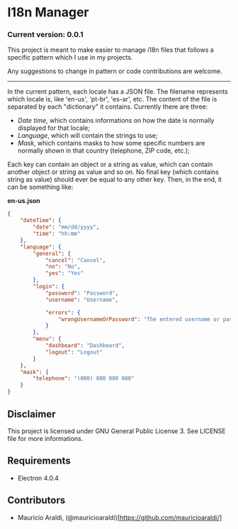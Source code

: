 # I18n Manager
### Current version: 0.0.1

This project is meant to make easier to manage i18n files that follows a specific pattern which I use in my projects.

Any suggestions to change in pattern or code contributions are welcome.

- - -

In the current pattern, each locale has a JSON file. The filename represents which locale is, like 'en-us', 'pt-br', 'es-ar', etc. The content of the file is separated by each "dictionary" it contains. Currently there are three:

* _Date time_, which contains informations on how the date is normally displayed for that locale;
* _Language_, which will contain the strings to use;
* _Mask_, which contains masks to how some specific numbers are normally shown in that country (telephone, ZIP code, etc.);

Each key can contain an object or a string as value, which can contain another object or string as value and so on. No final key (which contains string as value) should ever be equal to any other key. Then, in the end, it can be something like:

**en-us.json**
```json
{
	"dateTime": {
		"date": "mm/dd/yyyy",
		"time": "hh:mm"
	},
	"language": {
		"general": {
			"cancel": "Cancel",
			"no": "No",
			"yes": "Yes"
		},
		"login": {
			"password": "Password",
			"username": "Username",

			"errors": {
				"wrongUsernameOrPassword": "The entered username or password are wrong"
			}
		},
		"menu": {
			"dashboard": "Dashboard",
			"logout": "Logout"
		}
	},
	"mask": {
		"telephone": "(000) 000 000 000"
	}
}
```

## Disclaimer
This project is licensed under GNU General Public License 3. See LICENSE file for more informations.

## Requirements
- Electron 4.0.4

## Contributors
- Mauricio Araldi, (@mauricioaraldi)[https://github.com/mauricioaraldi/]